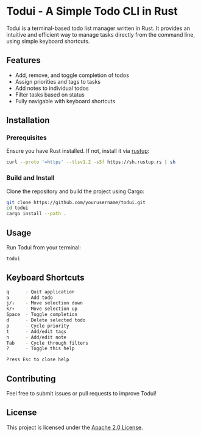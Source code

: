 # Todui - A Simple Todo CLI in Rust

Todui is a terminal-based todo list manager written in Rust. It provides an intuitive and efficient way to manage tasks directly from the command line, using simple keyboard shortcuts.

## Features

- Add, remove, and toggle completion of todos
- Assign priorities and tags to tasks
- Add notes to individual todos
- Filter tasks based on status
- Fully navigable with keyboard shortcuts

## Installation

### Prerequisites

Ensure you have Rust installed. If not, install it via [rustup](https://rustup.rs/):

```sh
curl --proto '=https' --tlsv1.2 -sSf https://sh.rustup.rs | sh
```

### Build and Install

Clone the repository and build the project using Cargo:

```sh
git clone https://github.com/yourusername/todui.git
cd todui
cargo install --path .
```

## Usage

Run Todui from your terminal:

```sh
todui
```

## Keyboard Shortcuts

```sh
q      - Quit application  
a      - Add todo  
j/↓    - Move selection down  
k/↑    - Move selection up  
Space  - Toggle completion  
d      - Delete selected todo  
p      - Cycle priority  
t      - Add/edit tags  
n      - Add/edit note  
Tab    - Cycle through filters  
?      - Toggle this help  

Press Esc to close help
```

## Contributing

Feel free to submit issues or pull requests to improve Todui!

## License

This project is licensed under the [Apache 2.0 License](LICENSE).
